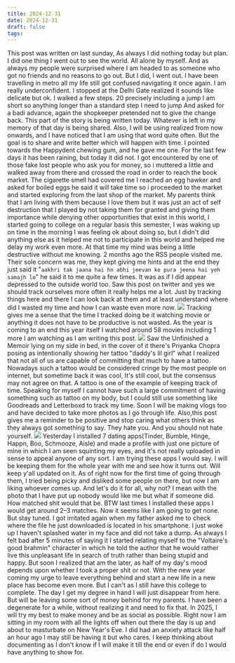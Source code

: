 ```yaml
---
title: 2024-12-31
date: 2024-12-31
draft: false
tags:
---
```

This post was written on last sunday, As always I did nothing today but plan. I did one thing I went out to see the world. All alone by myself. And as always my people were surprised where I am headed to as someone who got no friends and no reasons to go out. But I did, I went out. I have been travelling in metro all my life still got confused navigating it once again. I am really underconfident. I stopped at the Delhi Gate realized it sounds like delicate but ok. I walked a few steps. 20 precisely including a jump I am short so anything longer than a standard step I need to jump And asked for a badi advance, again the shopkeeper pretended not to give the change back. This part of the story is being written today. Whatever is left in my memory of that day is being shared. Also, I will be using realized from now onwards, and I have noticed that I am using that word quite often. But the goal is to share and write better which will happen with time. I pointed towards the Happydent chewing gum, and he gave me one. For the last few days it has been raining, but today it did not. I got encountered by one of those fake lost people who ask you for money, so i muttered a little and walked away from there and crossed the road in order to reach the book market. The cigarette smell had covered me I reached an egg hawker and asked for boiled eggs he said it will take time so i proceeded to the market and started exploring from the last shop of the market.
My parents think that I am living with them because I love them but it was just an act of self destruction that I played by not taking them for granted and giving them importance while denying other opportunities that exist in this world, I started going to college on a regular basis this semester, I was waking up on time in the morning I was feeling ok about doing so, but I didn't did anything else as it helped me not to participate in this world and helped me delay my work even more. At that time my mind was being a little destructive without me knowing. 2 months ago the RSS people visited me. Their sole concern was me, they kept giving me hints and at the end they just said it "`aakhri tak jaana hai hn abhi jeevan ko pura jeena hai yeh samajh lo`" he said it to me quite a few times. It was as if I did appear depressed to the outside world too.
Saw this post on twitter and yes we should track ourselves more often it really helps me a lot. Just by tracking things here and there I can look back at them and at least understand where did I wasted my time and how I can waste even more now.
![](https://raw.githubusercontent.com/thebharatmishra/diary/refs/heads/master/content/media/brave_uqXfhvNMHU.png)
Tracking gives me a sense that the time I tracked doing be it watching movie or anything it does not have to be productive is not wasted. As the year is coming to an end this year itself I watched around 58 movies including 1 more I am watching as I am writing this post.
![](https://raw.githubusercontent.com/thebharatmishra/diary/refs/heads/master/content/media/brave_h7R6U3WA8p.png)
Saw the Unfinished a Memoir lying on my side in bed, in the cover of it there's Priyanka Chopra posing as intentionally showing her tattoo "daddy's lil girl" what I realized that not all of us are capable of committing that much to have a tattoo. Nowadays such a tattoo would be considered cringe by the most people on internet, but sometime back it was cool, It's still cool, but the consensus may not agree on that. A tattoo is one of the example of keeping track of time. Speaking for myself I cannot have such a large commitment of having something such as tattoo on my body, but I could still use something like Goodreads and Letterboxd to track my time. Soon I will be making vlogs too and have decided to take more photos as I go through life. Also,this post gives me a reminder to be positive and stop caring what others think as they always got something to say. They hate you. And you should not hate yourself.
![](https://raw.githubusercontent.com/thebharatmishra/diary/refs/heads/master/content/media/brave_wwikWYcEWk.png)
Yesterday I installed 7 dating apps(Tinder, Bumble, Hinge, Happn, Boo, Schmooze, Aisle) and made a profile with just one picture of mine in which I am seen squinting my eyes, and it's not really uploaded in sense to appeal anyone of any sort. I am trying these apps I would say. I will be keeping them for the whole year with me and see how it turns out. Will keep y'all updated on it. As of right now for the first time of going through them, I tried being picky and disliked some people on there, but now I am liking whoever comes up. And let's do it for all, why not? I mean with the photo that I have put up nobody would like me but what if someone did. How matched shit would that be. BTW last times I installed these apps I would get around 2–3 matches. Now it seems like I am going to get none. But stay tuned. 
I got irritated again when my father asked me to check where the file he just downloaded is located in his smartphone. I just woke up I haven't splashed water in my face and did not take a dump. As always I felt bad after 5 minutes of saying it I started relating myself to the "Voltaire's good brahmin" character in which he told the author that he would rather live this unpleasant life in search of truth rather than being stupid and happy. But soon I realized that am the later, as half of my day's mood depends upon whether I took a proper shit or not.
With the new year coming my urge to leave everything behind and start a new life in a new place has become even more. But I can't as I still have this college to complete. The day I get my degree in hand I will just disappear from here. But will be leaving some sort of money behind for my parents. I have been a degenerate for a while, without realizing it and need to fix that. In 2025, I will try my best to make money and be as social as possible. 
Right now I am sitting in my room with all the lights off when out there the day is up and about to masturbate on New Year's Eve. I did had an anxiety attack like half an hour ago I may still be having it but who cares. I keep thinking about documenting as I don't know if I will make it till the end or even if do I would have anything to show for.